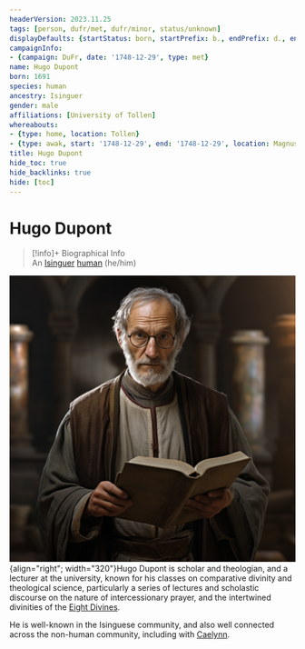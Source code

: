 ```yaml
---
headerVersion: 2023.11.25
tags: [person, dufr/met, dufr/minor, status/unknown]
displayDefaults: {startStatus: born, startPrefix: b., endPrefix: d., endStatus: died}
campaignInfo:
- {campaign: DuFr, date: '1748-12-29', type: met}
name: Hugo Dupont
born: 1691
species: human
ancestry: Isinguer
gender: male
affiliations: [University of Tollen]
whereabouts:
- {type: home, location: Tollen}
- {type: awak, start: '1748-12-29', end: '1748-12-29', location: Magnus Street}
title: Hugo Dupont
hide_toc: true
hide_backlinks: true
hide: [toc]
---
```

# Hugo Dupont
>[!info]+ Biographical Info  
> An [Isinguer](<../../history/istabor-alliance.md>) [human](<../../species/humans/humans.md>) (he/him)  
>   
>   
>>   
>> 



![Hugo Dupont Portrait](../../assets/hugo-dupont-portrait.png){align="right"; width="320"}Hugo Dupont is scholar and theologian, and a lecturer at the university, known for his classes on comparative divinity and theological science, particularly a series of lectures and scholastic discourse on the nature of intercessionary prayer, and the intertwined divinities of the [Eight Divines](<../../cosmology/religions/mos-numena.md>). 

He is well-known in the Isinguese community, and also well connected across the non-human community, including with [Caelynn](<../fey/caelynn.md>). 